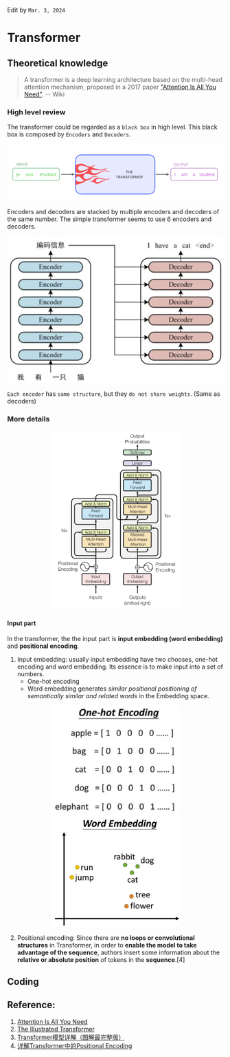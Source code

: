 Edit by `Mar. 3, 2024`

# Transformer

## Theoretical knowledge
> A transformer is a deep learning architecture based on the multi-head attention mechanism, proposed in a 2017 paper ["Attention Is All You Need"](https://arxiv.org/abs/1706.03762). -- Wiki

### High level review
The transformer could be regarded as a `black box` in high level. This black box is composed by `Encoders` and `Decoders`.

<p align="center">
  <img src="./img/001.png" width="700">
</p>

Encoders and decoders are stacked by multiple encoders and decoders of the same number. The simple transformer seems to use 6 encoders and decoders.

<p align="center">
  <img src="./img/003.png" width="700">
</p>

`Each encoder` has `same structure`, but they `do not share weights`. (Same as decoders)

### More details

<p align="center">
  <img src="./img/004.png" width="300">
</p>

#### Input part
In the transformer, the the input part is **input embedding (word embedding)** and **positional encoding**.
1. Input embedding: usually input embedding have two chooses, one-hot encoding and word embedding. Its essence is to make input into a set of numbers.
    * One-hot encoding
    * Word embedding generates *similar positional positioning of semantically similar and related words* in the Embedding space.

<p align="center">
  <img src="./img/005.png" width="300">
  <img src="./img/006.png" width="300">
</p>

2. Positional encoding: Since there are **no loops or convolutional structures** in Transformer, in order to **enable the model to take advantage of the sequence**, authors insert some information about the **relative or absolute position** of tokens in the **sequence**.[4]


## Coding

## Reference:
1. [Attention Is All You Need](https://arxiv.org/abs/1706.03762)
2. [The Illustrated Transformer](https://jalammar.github.io/illustrated-transformer/)
3. [Transformer模型详解（图解最完整版）](https://zhuanlan.zhihu.com/p/338817680)
4. [详解Transformer中的Positional Encoding](https://blog.csdn.net/qq_40744423/article/details/121930739#:~:text=%2Dpositional%2Dencoding%2F-,%E4%B8%80%E3%80%81%E4%B8%BA%E4%BB%80%E4%B9%88%E8%A6%81%E6%9C%89Positional%20Encoding%EF%BC%9F,Encoding%E4%BD%8D%E7%BD%AE%E7%BC%96%E7%A0%81%E2%80%9D%E7%9A%84%E6%A6%82%E5%BF%B5%E3%80%82)

